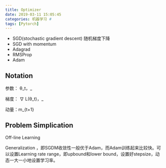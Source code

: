 ```yaml
---
title: Optimizer
date: 2019-03-11 15:05:45
categories: 机器学习 #
tags: [Pytorch]
---
```


- SGD(stochastic gradient descent)  随机梯度下降
- SGD with momentum
- Adagrad
- RMSProp
- Adam

## Notation

参数： θ_t，_

梯度： ∇ L(θ_t)，_

动量：m_{t+1}

## Problem Simplication

Off-line Learning





Generalization  ，即SGDM收敛性一般优于Adam，而Adam训练起来比较快。可以设置Learning rate range，即upbound和lower bound，设置好stepsize，动态一大一小地设置学习率。